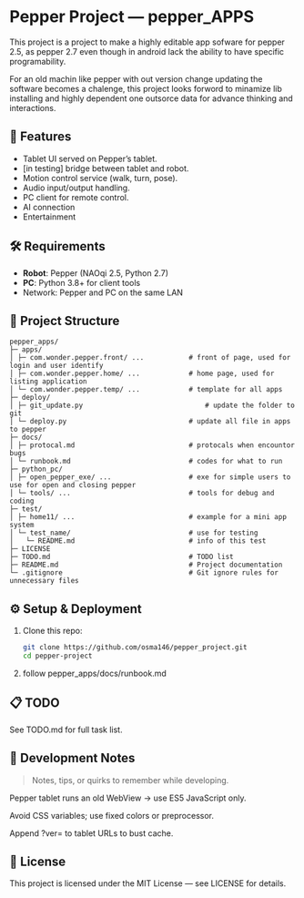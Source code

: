 # Pepper Project — pepper_APPS

This project is a project to make a highly editable app sofware for pepper 2.5, as pepper 2.7 even though in android lack the ability to have specific programability. 

For an old machin like pepper with out version change updating the software becomes a chalenge, this project looks forword to minamize lib installing and highly dependent one outsorce data for advance thinking and interactions.

## 🚀 Features
- Tablet UI served on Pepper’s tablet.
- [in testing] bridge between tablet and robot.
- Motion control service (walk, turn, pose).
- Audio input/output handling.
- PC client for remote control.
- AI connection
- Entertainment

## 🛠 Requirements
- **Robot**: Pepper (NAOqi 2.5, Python 2.7)
- **PC**: Python 3.8+ for client tools
- Network: Pepper and PC on the same LAN

## 📂 Project Structure
    pepper_apps/
    ├─ apps/
    │ ├─ com.wonder.pepper.front/ ...           # front of page, used for login and user identify
    │ ├─ com.wonder.pepper.home/ ...            # home page, used for listing application
    │ └─ com.wonder.pepper.temp/ ...            # template for all apps
    ├─ deploy/
    │ ├─ git_update.py                              # update the folder to git
    │ └─ deploy.py                              # update all file in apps to pepper
    ├─ docs/
    │ ├─ protocal.md                            # protocals when encountor bugs
    │ └─ runbook.md                             # codes for what to run
    ├─ python_pc/
    │ ├─ open_pepper_exe/ ...                   # exe for simple users to use for open and closing pepper
    │ └─ tools/ ...                             # tools for debug and coding
    ├─ test/
    │ ├─ home11/ ...                            # example for a mini app system
    │ └─ test_name/                             # use for testing
    │   └─ README.md                            # info of this test
    ├─ LICENSE       
    ├─ TODO.md                                  # TODO list
    ├─ README.md                                # Project documentation
    └─ .gitignore                               # Git ignore rules for unnecessary files

## ⚙️ Setup & Deployment
1. Clone this repo:
   ```bash
   git clone https://github.com/osma146/pepper_project.git
   cd pepper-project
    ```
2. follow pepper_apps/docs/runbook.md

## 📋 TODO
See TODO.md for full task list.

## 🧩 Development Notes
>Notes, tips, or quirks to remember while developing.

Pepper tablet runs an old WebView → use ES5 JavaScript only.

Avoid CSS variables; use fixed colors or preprocessor.

Append ?ver=<timestamp> to tablet URLs to bust cache.

## 📜 License
This project is licensed under the MIT License — see LICENSE for details.